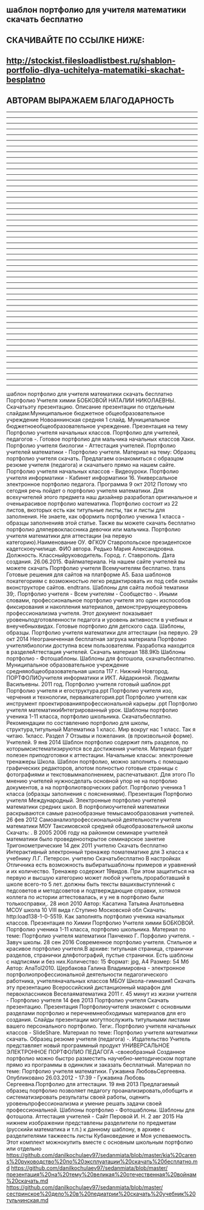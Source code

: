 шаблон портфолио для учителя математики скачать бесплатно
--------------------------------------------------
СКАЧИВАЙТЕ ПО ССЫЛКЕ НИЖЕ:
--------------------------------------------------
http://stockist.filesloadlistbest.ru/shablon-portfolio-dlya-uchitelya-matematiki-skachat-besplatno
--------------------------------------------------
АВТОРАМ ВЫРАЖАЕМ БЛАГОДАРНОСТЬ
--------------------------------------------------
--------------------------------------------------
--------------------------------------------------
--------------------------------------------------
--------------------------------------------------
--------------------------------------------------
--------------------------------------------------
--------------------------------------------------
--------------------------------------------------
--------------------------------------------------
--------------------------------------------------
--------------------------------------------------
--------------------------------------------------
--------------------------------------------------
--------------------------------------------------
--------------------------------------------------
--------------------------------------------------
--------------------------------------------------
--------------------------------------------------
--------------------------------------------------
--------------------------------------------------
--------------------------------------------------
--------------------------------------------------
--------------------------------------------------
--------------------------------------------------
--------------------------------------------------
--------------------------------------------------
--------------------------------------------------
--------------------------------------------------
--------------------------------------------------
--------------------------------------------------
--------------------------------------------------
--------------------------------------------------
--------------------------------------------------
--------------------------------------------------
--------------------------------------------------
--------------------------------------------------
--------------------------------------------------
--------------------------------------------------
--------------------------------------------------
--------------------------------------------------
--------------------------------------------------
--------------------------------------------------
--------------------------------------------------
--------------------------------------------------
--------------------------------------------------
--------------------------------------------------
--------------------------------------------------
--------------------------------------------------
--------------------------------------------------
шаблон портфолио для учителя математики скачать бесплатно Портфолио Учителя химии БОБКОВОЙ НАТАЛИИ НИКОЛАЕВНЫ. Скачатьэту презентацию. Описание презентации по отдельным слайдам:Муниципальное бюджетное общеобразовательное учреждение Новоаннинская средняя 1 слайд. Муниципальное бюджетноеобщеобразовательное учреждение. Презентация на тему Портфолио учителя начальных классов. Портфолио для учителей, педагогов -. Готовое портфолио для мальчика начальных классов Хаки. Портфолио учителя биологии - Аттестация учителей. Портфолио учителей математики - Портфолио учителя. Материал на тему: Образец портфолио учителя  скачать. Предлагаем ознакомиться с образцом резюме учителя (педагога) и скачатьего прямо на нашем сайте. Портфолио учителя начальных классов - Видеоуроки. Портфолио учителя информатики - Кабинет информатики 16. Универсальное электронное портфолио педагога. Программа
9 окт 2012  Потому что сегодня речь пойдет о портфолио учителя математики. Для всехучителей этого предмета наш дизайнер разработал оригинальное и оченькрасивое портфолио математика. Портфолио состоит из 22 листов, вкоторых есть как титульные листы, так и листы для заполнения. Не знаете, как оформить портфолио ученика 1 класса - образцы заполненияв этой статье. Также вы можете скачать бесплатно портфолио дляпервоклассника девочки или мальчика. Портфолио учителя математики для аттестации (на первую категорию).Наименование ОУ. ФГКОУ Ставропольское президентское кадетскоеучилище. ФИО автора. Редько Мария Александровна. Должность. Классныйруководитель. Город. г. Ставрополь. Дата создания. 26.06.2015. Файлматериала. На нашем сайте учителей вы можете скачать Портфолио учителя Всемучителям бесплатно. trans Готовые решения для сайтов на платформе A5. База шаблонов покатегориям с возможностью легко редактировать их под себя онлайн вконструкторе сайтов. endtrans. Шаблоны для сайта любой тематики  39;. Портфолио учителя - Всем учителям - Сообщество  -. Иными словами, профессиональное портфолио учителя  это один изспособов фиксирования и накопления материалов, демонстрирующееуровень профессионализма учителя. Этот документ показывает уровеньподготовленности педагога и уровень активности в учебных и внеучебныхвидах. Готовые портфолио для детского сада. Шаблоны, образцы. Портфолио учителя математики для аттестации (на первую. 29 окт 2014  Неограниченная бесплатная загрука материала Портфолио учителябиологии доступна всем пользователям. Разработка находится в разделеАттестация учителей. Скачать материал 188.9Kb
Шаблоны портфолио - Фотошаблоны. Шаблоны для фотошопа, скачатьбесплатно. Муниципальное образовательное учреждение средняяобщеобразовательная школа 117 г. Нижний Новгород. ПОРТФОЛИОучителя информатики и ИКТ. Айдаркиной. Людмилы Васильевны. 2011 год. Портфолио учителя готовый шаблон.ppt  Портфолио учителя и егоструктура.ppt  Портфолио учителя изо, черчения и технологии, перваякатегория.ppt  Портфолио учителя как инструмент проектированияпрофессиональной карьеры .ppt  Портфолио учителя математикиИнтегрированный урок. Шаблоны портфолио ученика 1-11 класса, портфолио школьника. Скачатьбесплатно. Рекомендации по составлению портфолио для школы, структура,титульный  Математика 1 класс. Мир вокруг нас 1 класс. Так я читаю. 1класс. Раздел 7  Отзывы и пожелания. (в произвольной форме). Учителей. 9 янв 2014  Шаблон портфолио содержит пять разделов, по которымсистематизируются все достижения учителя. Материал будет полезен приподготовки к аттестации. Начальные классы: электронные тренажеры  Школа. Шаблон портфолио, можно заполнить с помощью графических редакторов, апотом полностью готовые страницы с фотографиями и текстовымнаполнением, распечатывают. Для этого  По мнению учителей нужносделать основной упор не на портфолио документов, а на портфолиотворческих работ. Портфолио ученика 1 класса (образцы заполнения c пояснениями). Презентация Портфолио учителя  Международный. Электронные портфолио учителей математики средних школ. В портфолиоучителей математики раскрываются самые разнообразные темысамообразования учителей. 26 фев 2012  Самоанализпрофессиональной деятельности учителя математики МОУ Таксимовской средней общеобразовательной школы  Скачать: . В 2005 2006 году на районном семинаре учителей математики было проведенооткрытое семинарское занятие Тригонометрические
14 дек 2011  учителю Скачать бесплатно Интерактивный электронный тренажер поматематике для 3 класса к учебнику Л.Г. Петерсон. учителю Скачатьбесплатно  В настройках Отличника есть возможность выбиратьшаблоны примеров и уравнений и их количество. Тренажер содержит 19видов. При этом защититься на первую и высшую категорию может любой учитель,проработавший в школе всего-то 5 лет.  должны быть тексты вашихвыступлений с педсоветов и методсоветов и подтверждающие справки, xотямоя коллега по истории аттестовалась, и у не в портфолио были толькосправки,. 28 июл 2010  Автор: Касатина Татьяна Анатольевна МСОУ школа  10 VIII вида г.Ступино Московской обл Скачать: http:load138-1-0-5519. Как заполнять портфолио ученика начальных классов. Презентация по Химии Портфолио Учителя химии БОБКОВОЙ. Портфолио ученика 1-11 класса, портфолио школьника. Материал по теме: Портфолио учителя математики Панченко Г. Порфолио учителя. - Завуч школы. 28 сен 2016  Современное портфолио учителя. Стильное и красивое портфолио учителя.В архиве: титульная страница, странички разделов, странички дляфотографий, пустые странички. Есть шаблоны с надписями и без них.Количество: 15  Формат: jpg, А4  Размер: 54 Мб Автор: AnaTol2010. Щербакова Галина Владимировна - электронное портфолиопрофессиональной деятельности педагогического работника, учителяначальных классов МБОУ Школа-гимназия1  Скачать эту презентацию Всероссийский дистанционный марафон для первоклассников Веселаяматематика 2011 г. 45 минут из жизни учителя - Портфолио учителя
14 фев 2013   Портфолио учителя Скачать презентацию. Презентация Портфолиоучителя знакомит с основными разделами портфолио и перечнемнеобходимых материалов для его создания. Слайды презентации могутпослужить титульными листами вашего персонального портфолио. Теги:. Портфолио учителя начальных классов - SlideShare. Материал по теме: Портфолио учителя математики  скачать. Образец резюме учителя (педагога) -. Издательство Учитель представляет новый программный продукт УНИВЕРСАЛЬНОЕ ЭЛЕКТРОННОЕ ПОРТФОЛИО ПЕДАГОГА -своеобразный  Созданное портфолио можно быстро разместить научебно-методическом портале  прямо из программы в одинклик и заказать бесплатный. Материал по теме: Портфолио учителя математики. Гужавина ЛюбовьСергеевна. Опубликовано 26.03.2012 - 17:39 - Гужавина Любовь Сергеевна.Портфолио для аттестации. 19 янв 2013  Предлагаемый образец портфолио позволяет педагогу проанализировать,обобщить и систематизировать результаты своей работы, оценить уровеньпрофессионализма и умение решать задачи своей профессиональной. Шаблоны портфолио - Фотошаблоны. Шаблоны для фотошопа. Аттестация учителей - Сайт Перовой И. Н. 2 авг 2015  На нижнем изображении представлены разделители по предметам (русскийи математика и т.п.) к данному шаблону, в архиве с разделителями такжеесть листы Кубановедение и Моя успеваемость. Этот комплект можнокупить вместе с основным школьным портфолио или отдельно
https://github.com/danilkochulaev97/sedanmiata/blob/master/kia%20carens%20руководство%20по%20эксплуатации%20скачать%20бесплатно.md
https://github.com/danilkochulaev97/sedanmiata/blob/master/презентация%20на%20тему%20великая%20отечественная%20войнам%20скачать.md
https://github.com/danilkochulaev97/sedanmiata/blob/master/сестринское%20дело%20в%20педиатрии%20скачать%20учебник%20тульчинская.md
